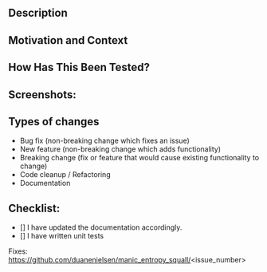 <!-- Provide a general summary of your changes in the Title above -->

Description
-----------

<!-- Describe your changes in detail -->

Motivation and Context
----------------------

<!-- Why is this change required? What problem does it solve?
If it fixes an open issue, please link to the issue here. -->

How Has This Been Tested?
-------------------------

<!-- Please describe in detail how you tested your changes.
Include details of your testing environment, and the tests you ran
to see how your change affects other areas of the code, etc. -->

Screenshots:
------------

<!-- Remove this section if not applicable. -->

Types of changes
----------------

<!-- What types of changes does your code introduce?
Select the choices apply: -->

- Bug fix (non-breaking change which fixes an issue)
- New feature (non-breaking change which adds functionality)
- Breaking change (fix or feature that would cause existing functionality to change)
- Code cleanup / Refactoring
- Documentation

Checklist:
----------

<!-- Go over all the following points, and put an `x` in all the boxes
that apply. If you're unsure about any of these, don't hesitate to
ask. We're here to help! -->

-  [] I have updated the documentation accordingly.
-  [] I have written unit tests

<!-- Place the *FULL* URL of the issue here it this PR fixes an existing issue. -->

Fixes: https://github.com/duanenielsen/manic_entropy_squall/<issue_number>

